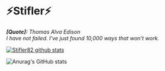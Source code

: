 # ⚡Stifler⚡
***[Quote]:*** _Thomas Alva Edison <br> I have not failed. I've just found 10,000 ways that won't work._



<!--
**⚡Stifler82/Stifle82⚡r** is a ✨ _special_ ✨ repository because its `README.md` (this file) appears on your GitHub profile.

Here are some ideas to get you started:

- 🔭 I’m currently working on ...
- 🌱 I’m currently learning ...
- 👯 I’m looking to collaborate on ...
- 🤔 I’m looking for help with ...
- 💬 Ask me about ...
- 📫 How to reach me: ...
- 😄 Pronouns: ...
- ⚡ Fun fact: ...
-->

[![Stifler82 github stats](https://github-readme-stats-ruby-one.vercel.app/api?username=Stifler82)](https://github.com/Stifler82/github-readme-stats-ruby-one)

![Anurag's GitHub stats](https://github-readme-stats.vercel.app/api?username=anuraghazra&show_icons=true&theme=radical)
